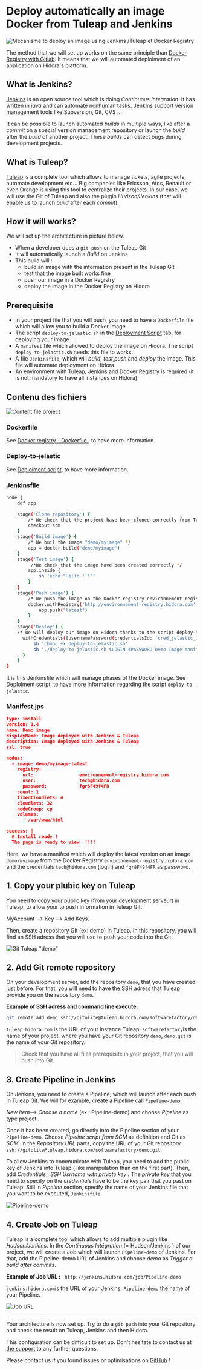 # Deploy automatically an image Docker from Tuleap and Jenkins

![Mecanisme to deploy an image using Jenkins /Tuleap et Docker Registry](../../images/TuleapRegistry.png)

The method that we will set up works on the same principle than [Docker Registry with Gitlab](../Gitlab/DockerRegistry.md). It means that we will automated deploiment of an application on Hidora's platform.

## What is  Jenkins?
[Jenkins](https://jenkins.io/) is an open source tool which is doing *Continuous Integration*. It has written in *java* and can automate nonhuman tasks. Jenkins support version management tools like Subversion, Git, CVS ...

It can be possible to launch automated *builds* in multiple ways, like after a *commit* on a special version management repository or launch the *build* after the *build* of another project.
These *builds* can detect bugs during  development projects.

## What is Tuleap?
[Tuleap](https://www.tuleap.org/)  is a complete tool which allows to manage tickets, agile projects, automate development etc... Big companies like Ericsson, Atos, Renault or even Orange is using this tool to centralize their projects.
In our case, we will use the Git of Tuleap and also the plugin *Hudson/Jenkins* (that will enable us to launch *build* after each *commit*).

## How it will works?
We will set up the architecture in picture below.

 - When a  developer does a `git push` on the Tuleap Git   
 - It will automatically launch a *Build* on Jenkins   
 - This build will :
	 - build an image  with the information present in the Tuleap Git
	 - test that the image built works fine
	 - push our image in a Docker Registry
	 - deploy the image in the Docker Registry on Hidora

## Prerequisite

 - In your project file that you will push, you need to have a `Dockerfile` file which will allow you to build a Docker image.
 - The script `deploy-to-jelastic.sh` in the  [Deployment Script](http://documentation.hidora.com/en/#/Automation/DeploymentScript) tab, for deploying your image.
 -  A `manifest` file which allowed to deploy the image on Hidora. The script  `deploy-to-jelastic.sh` needs this file to works.
 - A file `Jenkinsfile`, which will *build*, *test*,*push* and *deploy* the image. This file will automate deployment on Hidora.
 - An environment with Tuleap, Jenkins and Docker Registry is required (it is not mandatory to have all instances on Hidora)

 
## Contenu des fichiers
![Content file project](../../images/content-file.png)

### Dockerfile
See  [Docker registry - Dockerfile ](http://documentation.hidora.com/fr/#/Automatisation/Gitlab/Docker%20registry), to have more information.

### Deploy-to-jelastic
See [Deploiment script](http://documentation.hidora.com/en/#/Automation/Gitlab/DockerRegistry), to have more information.

### Jenkinsfile

``` bash
node {
    def app

    stage('Clone repository') {
        /* We check that the project have been cloned correctly from Tuleap Git*/
        checkout scm
    }
    stage('Build image') {
        /* We buil the image "demo/myimage" */
        app = docker.build("demo/myimage")
    }
    stage('Test image') {
         /*We check that the image have been created correctly */
        app.inside {
            sh 'echo "Hello !!!"'
        }
    }
    stage('Push image') {
	    /* We push the image on the Docker registry environnement-registry.hidora.com, with credentials saved on Jenkins*/
        docker.withRegistry('http://environnement-registry.hidora.com', 'cred_registry') {
            app.push("latest")
        }
    }
	stage('Deploy') {
	/* We will deploy our image on Hidora thanks to the script deploy-to-jelastic.sh. $LOGIN et $PASSWORD are credentials to use for the connection to Hidora. Demo-Image will be the name of our environment. We specify that we will use manifest.jps to deploy our environment*/
      withCredentials([usernamePassword(credentialsId: 'cred_jelastic_id', usernameVariable: 'LOGIN', passwordVariable: 'PASSWORD')]) {
          sh 'chmod +x deploy-to-jelastic.sh'
          sh './deploy-to-jelastic.sh $LOGIN $PASSWORD Demo-Image manifest.jps cp '
      }
    }
}
```
It is this Jenkinsfile which will manage phases of the Docker image.
See [Deploiment script](http://documentation.hidora.com/en/#/Automation/Gitlab/DockerRegistry), to have more information regarding the script `deploy-to-jelastic`.

### Manifest.jps

```json
type: install
version: 1.4
name: Demo image
displayName: Image deployed with Jenkins & Tuleap
description: Image deployed with Jenkins & Tuleap
ssl: true

nodes:
  - image: demo/myimage:latest
    registry:
      url:                 environnement-registry.hidora.com
      user:                tech@hidora.com
      password:            fgr8F49f4FR
    count: 1
    fixedCloudlets: 4
    cloudlets: 32
    nodeGroup: cp
    volumes:
      - /var/www/html

success: |
  # Install ready !
  The page is ready to view  !!!!
```
Here, we have a manifest which will deploy the latest version on an image `demo/myimage` from the Docker Registry `environnement-registry.hidora.com` and  the credentials `tech@hidora.com` (login) and `fgr8F49f4FR` as password.

## 1. Copy your plubic key on Tuleap
You need to copy your public key (from your development serveur) in Tuleap, to allow your to push information in Tuleap Git.

MyAccount --> Key --> Add Keys.

Then, create a repository Git (ex: demo) in Tuleap. In this repository, you will find an SSH adress that you will use to push your code into the Git.
 
![Git Tuleap "demo"](../../images/git_demo.png)

## 2. Add Git remote repository
On your development server, add the repository `demo`, that you have created just before. For that, you will need to have the SSH adress that Tuleap provide you on the repository `demo`.

**Example of SSH adress and command line execute:**
```` bash
git remote add demo ssh://gitolite@tuleap.hidora.com/softwarefactory/demo.git
```` 
`tuleap.hidora.com` is the URL of your instance Tuleap.
`softwarefactory`is the name of your project, where you have your Git repository `demo`,
`demo.git` is the name of your Git repository.

> Check that you have all files prerequisite in your project, that you will push into Git.

## 3. Create Pipeline in Jenkins
On Jenkins, you need to create a Pipeline, which will launch after each *push* in Tuleap Git. We will for example, create a Pipeline call `Pipeline-demo`.

*New item*--> *Choose a name* (ex : Pipeline-demo) and choose *Pipeline* as type project..

Once it has been created, go directly into the Pipeline section of your `Pipeline-demo`. Choose *Pipeline script from SCM* as definition and Git as *SCM*.
In the *Repository URL* parts, copy the URL of your Git repository `ssh://gitolite@tuleap.hidora.com/softwarefactory/demo.git`. 

To allow Jenkins to communicate with Tuleap, you need to add the public key of Jenkins into Tuleap ( like manipulation than on the first part). Then, add *Credentials* , *SSH Usrname with private key* .
The *private key* that you need to specify on the *credentials* have to be the key pair that you past on Tuleap.
Still in *Pipeline* section, specify the name of your Jenkins file that you want to be executed, `Jenkinsfile`.

![Pipeline-demo](../../images/pipeline-demo.png)

## 4.  Create Job on Tuleap
Tuleap is a complete tool which allows to add multiple plugin like *Hudson/Jenkins*.
In the  *Continuous Intégration* (= Hudson/Jenkins ) of our project, we will create a Job which will launch `Pipeline-demo` of Jenkins.
For that,  add the Pipeline-demo URL of Jenkins and choose *demo* as *Trigger a build after commits*.
 
**Example of Job URL :**
` http://jenkins.hidora.com/job/Pipeline-demo`

`jenkins.hidora.com`is the URL of your Jenkins,
`Pipeline-demo` the name of your Pipeline.

![Job URL ](../../images/job-url.png)

----------
Your architecture is now set up. Try to do a `git push` into your Git repository and check the result on Tuleap, Jenkins and then Hidora.

This configuration can be difficult to set up. Don't hesitate to contact us at [the support](https://support.hidora.com/portal/newticket) to any further questions.

Please contact us if you found issues or optimisations on [GitHub](https://github.com/HidoraSwiss/documentation)  !
